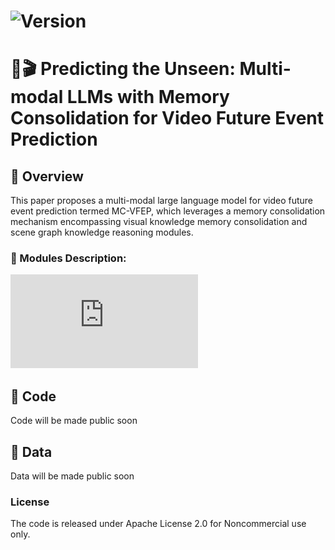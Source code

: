 # ![Version](https://img.shields.io/badge/version-1.0.0-blue.svg) 

# 🔗🎬 Predicting the Unseen: Multi-modal LLMs with Memory Consolidation for Video Future Event Prediction

## 🔎 Overview 
This paper proposes a multi-modal large language model for video future event prediction termed MC-VFEP, which leverages a memory consolidation mechanism encompassing visual knowledge memory consolidation and scene graph knowledge reasoning modules.

### 📝 Modules Description:
 ![contents](https://github.com/keyancaigou/MC-VFEP/blob/main/model.pdf)

## 📁 Code
 Code will be made public soon

## 📝 Data
Data will be made public soon

### License
The code is released under Apache License 2.0 for Noncommercial use only.

